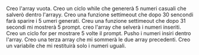 Creo l'array vuota.
Creo un ciclo while che genererà 5 numeri casuali che salverò dentro l'arrayy.
Creo una funzione settimeout che dopo 30 sencondi farà sparire i 5 umeri generati.
Creu una funzione settimeout che dopo 31 secondi mi mostrerà 5 prompt.
creo l'array che selverà i numeri inseriti.
Creo un ciclo for per mostrare 5 volte il prompt.
Pusho i numeri insiri dentro l'array.
Creo una terza array che mi sommerà le due array precedenti.
Creo un variabile che mi restituirà solo i numeri uguali.

